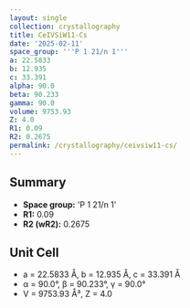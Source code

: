 ```yaml
---
layout: single
collection: crystallography
title: CeIVSiW11-Cs
date: '2025-02-11'
space_group: '''P 1 21/n 1'''
a: 22.5833
b: 12.935
c: 33.391
alpha: 90.0
beta: 90.233
gamma: 90.0
volume: 9753.93
Z: 4.0
R1: 0.09
R2: 0.2675
permalink: /crystallography/ceivsiw11-cs/
---
```


## Summary

- **Space group:** 'P 1 21/n 1'
- **R1:** 0.09
- **R2 (wR2):** 0.2675

## Unit Cell
- a = 22.5833 Å, b = 12.935 Å, c = 33.391 Å
- α = 90.0°, β = 90.233°, γ = 90.0°
- V = 9753.93 Å³, Z = 4.0
